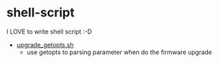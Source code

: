 # shell-script
I LOVE to write shell script :-D

* [upgrade_getopts.sh](upgrade_getopts.sh)
	* use getopts to parsing parameter when do the firmware upgrade
